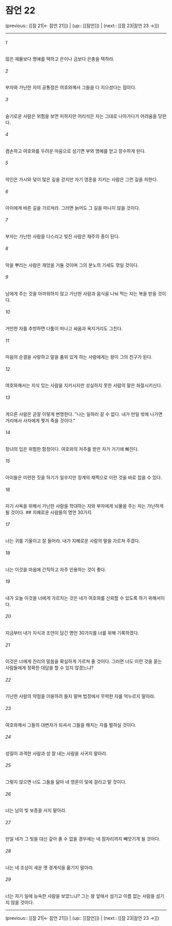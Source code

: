 # 잠언 22

(previous:: [[잠 21|← 잠언 21]]) | (up:: [[잠언]]) | (next:: [[잠 23|잠언 23 →]])

***




###### 1 

많은 재물보다 명예를 택하고 은이나 금보다 은총을 택하라. 



###### 2 

부자와 가난한 자의 공통점은 여호와께서 그들을 다 지으셨다는 점이다. 



###### 3 

슬기로운 사람은 위험을 보면 피하지만 어리석은 자는 그대로 나아가다가 어려움을 당한다. 



###### 4 

겸손하고 여호와를 두려운 마음으로 섬기면 부와 명예를 얻고 장수하게 된다. 



###### 5 

악인은 가시와 덫이 많은 길을 걷지만 자기 영혼을 지키는 사람은 그런 길을 피한다. 



###### 6 

아이에게 바른 길을 가르쳐라. 그러면 늙어도 그 길을 떠나지 않을 것이다. 



###### 7 

부자는 가난한 사람을 다스리고 빚진 사람은 채주의 종이 된다. 



###### 8 

악을 뿌리는 사람은 재앙을 거둘 것이며 그의 분노의 기세도 꺾일 것이다. 



###### 9 

남에게 주는 것을 아까워하지 않고 가난한 사람과 음식을 나눠 먹는 자는 복을 받을 것이다. 



###### 10 

거만한 자를 추방하면 다툼이 떠나고 싸움과 욕지거리도 그친다. 



###### 11 

마음의 순결을 사랑하고 말을 품위 있게 하는 사람에게는 왕이 그의 친구가 된다. 



###### 12 

여호와께서는 지식 있는 사람을 지키시지만 성실하지 못한 사람의 말은 좌절시키신다. 



###### 13 

게으른 사람은 곧잘 이렇게 변명한다. "나는 일하러 갈 수 없다. 내가 만일 밖에 나가면 거리에서 사자에게 찢겨 죽을 것이다." 



###### 14 

창녀의 입은 위험한 함정이다. 여호와의 저주를 받은 자가 거기에 빠진다. 



###### 15 

아이들은 미련한 짓을 하기가 일쑤지만 징계의 채찍으로 이런 것을 바로 잡을 수 있다. 



###### 16 

자기 사욕을 위해서 가난한 사람을 학대하는 자와 부자에게 뇌물을 주는 자는 가난하게 될 것이다. ## 지혜로운 사람들의 명언 30가지 



###### 17 

너는 귀를 기울이고 잘 들어라. 내가 지혜로운 사람의 말을 가르쳐 주겠다. 



###### 18 

너는 이것을 마음에 간직하고 자주 인용하는 것이 좋다. 



###### 19 

내가 오늘 이것을 너에게 가르치는 것은 네가 여호와를 신뢰할 수 있도록 하기 위해서이다. 



###### 20 

지금부터 내가 지식과 조언이 담긴 명언 30가지를 너를 위해 기록하겠다. 



###### 21 

이것은 너에게 진리의 말씀을 확실하게 가르쳐 줄 것이다. 그러면 너도 이런 것을 묻는 사람들에게 정확한 대답을 할 수 있지 않겠느냐? 



###### 22 

가난한 사람의 약점을 이용하려 들지 말며 법정에서 무력한 자를 억누르지 말아라. 



###### 23 

여호와께서 그들의 대변자가 되셔서 그들을 해치는 자를 벌하실 것이다. 



###### 24 

성질이 과격한 사람과 성 잘 내는 사람을 사귀지 말아라. 



###### 25 

그렇지 않으면 너도 그들을 닮아 네 영혼이 덫에 걸리고 말 것이다. 



###### 26 

너는 남의 빚 보증을 서지 말아라. 



###### 27 

만일 네가 그 빚을 대신 갚아 줄 수 없을 경우에는 네 잠자리까지 빼앗기게 될 것이다. 



###### 28 

너는 네 조상이 세운 옛 경계석을 옮기지 말아라. 



###### 29 

너는 자기 일에 능숙한 사람을 보았느냐? 그는 왕 앞에서 섬기고 이름 없는 사람을 섬기지 않을 것이다.

***

(previous:: [[잠 21|← 잠언 21]]) | (up:: [[잠언]]) | (next:: [[잠 23|잠언 23 →]])
